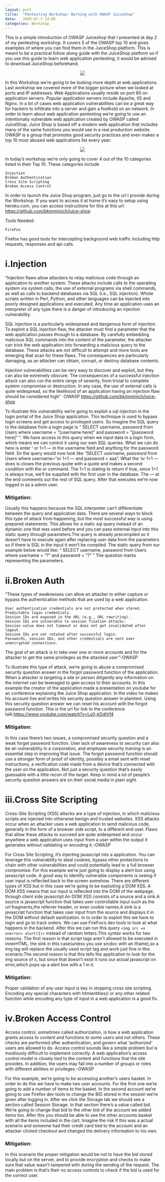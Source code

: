 ```yaml
---
layout: post
title:  "Pentesting Workshop: Working with OWASP JuiceShop"
date:   2020-07-3 14:05
categories: Workshop
---
```


This is a simple introduction of OWASP Juiceshop that I presented at day 2 of my pentesting workshop. It covers 5 of the OWASP top 10 and gives examples of where you can find them in the JuiceShop platform. This is meant to be a practical follow along guide with the JuiceShop platform so if you use this guide to learn web application pentesting, it would be advised to download JuiceShop beforehand.

<center><img src="../../../../images/pentester.png"></center>

In this Workshop we’re going to be looking more depth at web applications. Last workshop we covered more of the bigger picture when we looked at ports and IP addresses. Web Applications usually reside on port 80 on application servers. Popular application servers include Apache, IIS and Nginx. In a lot of cases web application vulnerabilities can be a great way for hackers to infiltrate into a server and gain a foothold on an network. In order to learn about web application pentesting we’re going to use an intentionally vulnerable web application created by OWASP called JuiceShop. Juice Shop is based off a modern web application that includes many of the same functions you would see in a real production website. OWASP is a group that promotes good security practices and even makes a top 10 most abused web applications list every year:

<center><img src="../../../../images/owasp.jpeg.webp"></center>

In today’s workshop we’re only going to cover 4 out of the 10 categories listed in their Top 10. These categories include 

    Injection
    Broken Authentication
    Cross Site Scripting
    Broken Access Control

In order to launch the Juice Shop program, just go to the url I provide during the Workshop. If you want to access it at home it’s easy to setup using heroku.com, you can access instructions for this at this url: <a href="https://github.com/bkimminich/juice-shop">https://github.com/bkimminich/juice-shop</a>

Tools Needed:

    FireFox 

Firefox has  good tools for intercepting background web traffic including http requests, responses and api calls. 

<h1>i.Injection</h1>

“Injection flaws allow attackers to relay malicious code through an application to another system. These attacks include calls to the operating system via system calls, the use of external programs via shell commands, as well as calls to backend databases via SQL (i.e., SQL injection). Whole scripts written in Perl, Python, and other languages can be injected into poorly designed applications and executed. Any time an application uses an interpreter of any type there is a danger of introducing an injection vulnerability.

SQL injection is a particularly widespread and dangerous form of injection. To exploit a SQL injection flaw, the attacker must find a parameter that the web application passes through to a database. By carefully embedding malicious SQL commands into the content of the parameter, the attacker can trick the web application into forwarding a malicious query to the database. These attacks are not difficult to attempt and more tools are emerging that scan for these flaws. The consequences are particularly damaging, as an attacker can obtain, corrupt, or destroy database contents.

Injection vulnerabilities can be very easy to discover and exploit, but they can also be extremely obscure. The consequences of a successful injection attack can also run the entire range of severity, from trivial to complete system compromise or destruction. In any case, the use of external calls is quite widespread, so the likelihood of an application having an injection flaw should be considered high” -OWASP <a href="https://github.com/bkimminich/juice-shop">https://github.com/bkimminich/juice-shop</a>

To illustrate this vulnerability we’re going to exploit a sql injection in the login portal of the Juice Shop application. This technique is used to bypass login screens and get access to privileged users. So imagine the SQL query to the database  from a login page is “ SELECT username, password from Users where username = “[username here]” and password = “[password here]” “. We have access to this query when we input data in a login form, which means we can control it using our own SQL queries. What we can do here is enter ‘ or 1=1 — in the username field and anything for the password field. So the query would now look like “SELECT username, password from Users where username=’’or 1=1 — and password = aaa”. What the ‘or 1=1 — does is closes the previous quote with a quote and makes a second condition with the or command. The 1=1 is stating to return if true, since 1=1 is always true, we’ll be supplied with the first user in the database. The — at the end comments out the rest of SQL query. After that executes we’re now logged in as a admin user. 

<h3>Mitigation:</h3>

Usually this happens because the SQL interpreter can’t differentiate between the query and application data. There are several ways to block this type of attack from happening, but the most successful way is using prepared statements. This allows for a static sql query instead of an dynamic one that was used before and you can pass external input into this static query through parameters.The query is already precompiled so it doesn’t have to execute again after replacing user data from the parameters so if there is SQL in the input it won’t be compiled. The static query from our example below would like: “ SELECT username, password from Users where username = “?” and password = “?” ” The question marks representing  the parameters. 


<h1>ii.Broken Auth</h1>

“These types of weaknesses can allow an attacker to either capture or bypass the authentication methods that are used by a web application.

 

    User authentication credentials are not protected when stored.
    Predictable login credentials.
    Session IDs are exposed in the URL (e.g., URL rewriting).
    Session IDs are vulnerable to session fixation attacks.
    Session value does not timeout or does not get invalidated after logout.
    Session IDs are not rotated after successful login.
    Passwords, session IDs, and other credentials are sent over unencrypted connections.

The goal of an attack is to take over one or more accounts and for the attacker to get the same privileges as the attacked user.”-OWASP

To illustrate this type of attack, we’re going to abuse a compromised security question answer in the forgot password function of the application. When a attacker is targeting a site or person diligently any information on the internet can be leveraged to gain access to their accounts. In this example the creator of the application made a presentation on youtube for an conference explaining the Juice Shop application. In the video he makes his account live and writes his security question answer in plaintext. Using this security question answer we can reset his account with the forgot password function. This is the url for link to the conference talk:<a href="https://www.youtube.com/watch?v=Lu0-kDdtVf4">https://www.youtube.com/watch?v=Lu0-kDdtVf4</a>

<h3>Mitigation:</h3>

In this case there’s two issues, a compromised security question and a weak forget password function. User lack of awareness to security can also be an vulnerability in a corporation, and employee security training is an essential step in improving that issue. The forgot password function should use a stronger form of proof of identity, possibly a email sent with reset instructions, a verification code made from a  device that’s connected with the user on the application. Not just a security question that’s easily guessable with a little recon of the target. Keep in mind a lot of people’s security question answers are on their social media in plain sight.

<h1>iii.Cross Site Scripting</h1>

Cross-Site Scripting (XSS) attacks are a type of injection, in which malicious scripts are injected into otherwise benign and trusted websites. XSS attacks occur when an attacker uses a web application to send malicious code, generally in the form of a browser side script, to a different end user. Flaws that allow these attacks to succeed are quite widespread and occur anywhere a web application uses input from a user within the output it generates without validating or encoding it.-OWASP

For Cross Site Scripting, it’s injecting javascript into a application. You can leverage this vulnerability to steal cookies, bypass other protections to chain with other vulnerabilities and could potentially lead to a full browser compromise. For this example we’re just going to display a alert box using javascript code. A good way to identify vulnerable components is seeing if user input is reflected back to the screen somehow. There are different types of XSS but in this case we’re going to be exploiting a DOM XSS. A DOM XSS means that our input is reflected into the DOM of the webpage, through client side javascript.An DOM XSS consists of a source and a sink.A source is javascript function that takes user controllable input such as the url fragments,the referrer header, or even cookie names.A sink is a javascript function that takes user input from the source and displays it in the DOM without default sanitization. In to order to exploit this we have to login and go to track orders. We can use FireFox’s dev tools to look at what happens in the backend. After this we can run this query `<img src =x onerror= alert(1)>` instead of random letters.This syntax works for two reasons. The first reason is that script tags aren't allowed to be executed in innerHTML, the sink in this case(unless you use srcdoc with an iframe),so a img tag will replace the usually used script tag and work just fine in this scenario.The second reason is that this tells the application to look for the img source of x, but since that doesn’t exist it runs our actual javascript on error,which pops up a alert box with a 1 in it.

<h3>Mitigation:</h3>

Proper validation of any user input is key in stopping cross site scripting. Encoding any special characters with htmlentities() or any other related function while encoding any type of input in a web application is a good fix. 

 
<h1>iv.Broken Access Control</h1>

 
Access control, sometimes called authorization, is how a web application grants access to content and functions to some users and not others. These checks are performed after authentication, and govern what ‘authorized’ users are allowed to do. Access control sounds like a simple problem but is insidiously difficult to implement correctly. A web application’s access control model is closely tied to the content and functions that the site provides. In addition, the users may fall into a number of groups or roles with different abilities or privileges.-OWASP

For this example, we’re going to be accessing  another’s users basket. In order to do this we have to make two user accounts. For the first one we’re going to add a number of items to the basket. In the second account we’re going to use Firefox dev tools to change the BID stored in the session we’re given after logging in. After we click the Storage tab we should see a section called Session Storage. In  that section there’s a value called bid. We’re going to change that bid to the other bid of the account we added items too. After this you should be able to see the other accounts basket with all the items included in the cart. Imagine the risk if this was a actual scenario and someone had their credit card tied to the account and an attacker clicked checkout and changed the delivery information to his own. 

 
<h3>Mitigation:</h3>

In this scenario the proper mitigation would be not to have the bid stored locally but on the server, and to provide encryption and checks to make sure that value wasn’t tampered with during the sending of the request. The main problem is that’s their no access controls to check if the bid is used for the correct user. 


